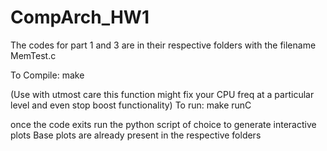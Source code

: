 # CompArch_HW1

The codes for part 1 and 3 are in their respective folders with the filename MemTest.c

To Compile: make 

(Use with utmost care this function might fix your CPU freq at a particular level and even stop boost functionality)
To run: make runC 

once the code exits run the python script of choice to generate interactive plots
Base plots are already present in the respective folders
